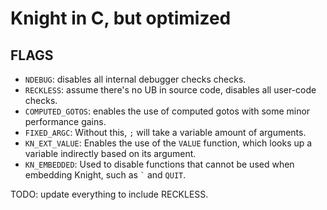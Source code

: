 # Knight in C, but optimized

## FLAGS
- `NDEBUG`: disables all internal debugger checks checks.
- `RECKLESS`: assume there's no UB in source code, disables all user-code checks.
- `COMPUTED_GOTOS`: enables the use of computed gotos with some minor performance gains.
- `FIXED_ARGC`: Without this, `;` will take a variable amount of arguments.
- `KN_EXT_VALUE`: Enables the use of the `VALUE` function, which looks up a variable indirectly based on its argument.
- `KN_EMBEDDED`: Used to disable functions that cannot be used when embedding Knight, such as `` ` `` and `QUIT`.


TODO: update everything to include RECKLESS.
